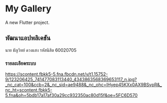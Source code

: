 # My Gallery

A new Flutter project.

## พัฒนาแอปพลิเคชัน
นาย ธัญวิทย์ ดวงแสง รหัสนิสิต 60020705

### รายละเอียดระบบ
https://scontent.fbkk5-5.fna.fbcdn.net/v/t1.15752-9/123206425_741477083113440_4343863568369653117_n.jpg?_nc_cat=100&ccb=2&_nc_sid=ae9488&_nc_ohc=lHyep45KXx0AX9BSvpR&_nc_ht=scontent.fbkk5-5.fna&oh=5bdb17a17af30a29cc932350ac80d15f&oe=5FC6D570

